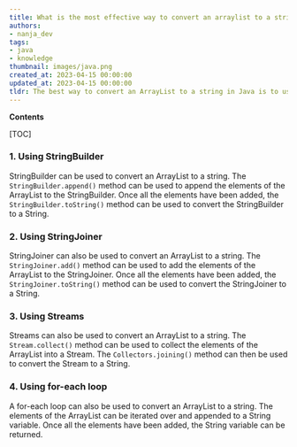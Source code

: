 ```yaml
---
title: What is the most effective way to convert an arraylist to a string?
authors:
- nanja_dev
tags:
- java
- knowledge
thumbnail: images/java.png
created_at: 2023-04-15 00:00:00
updated_at: 2023-04-15 00:00:00
tldr: The best way to convert an ArrayList to a string in Java is to use the join() method of the String class.
---
```


**Contents**

[TOC]

### 1. Using StringBuilder

StringBuilder can be used to convert an ArrayList to a string. The `StringBuilder.append()` method can be used to append the elements of the ArrayList to the StringBuilder. Once all the elements have been added, the `StringBuilder.toString()` method can be used to convert the StringBuilder to a String.

### 2. Using StringJoiner

StringJoiner can also be used to convert an ArrayList to a string. The `StringJoiner.add()` method can be used to add the elements of the ArrayList to the StringJoiner. Once all the elements have been added, the `StringJoiner.toString()` method can be used to convert the StringJoiner to a String.

### 3. Using Streams

Streams can also be used to convert an ArrayList to a string. The `Stream.collect()` method can be used to collect the elements of the ArrayList into a Stream. The `Collectors.joining()` method can then be used to convert the Stream to a String.

### 4. Using for-each loop

A for-each loop can also be used to convert an ArrayList to a string. The elements of the ArrayList can be iterated over and appended to a String variable. Once all the elements have been added, the String variable can be returned.
